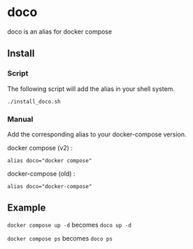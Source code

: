 # doco
doco is an alias for docker compose

## Install

### Script

The following script will add the alias in your shell system.

```shell
./install_doco.sh
```

### Manual

Add the corresponding alias to your docker-compose version.

docker compose (v2) :

```shell
alias doco="docker compose"
```

docker-compose (old) :

```shell
alias doco="docker-compose"
```

## Example

`docker compose up -d` becomes `doco up -d`

`docker compose ps` becomes `doco ps`
